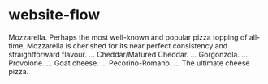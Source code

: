# website-flow

Mozzarella. Perhaps the most well-known and popular pizza topping of all-time, Mozzarella is cherished for its near perfect consistency and straightforward flavour. ...
Cheddar/Matured Cheddar. ...
Gorgonzola. ...
Provolone. ...
Goat cheese. ...
Pecorino-Romano. ...
The ultimate cheese pizza.
